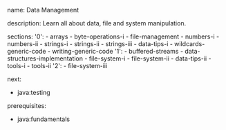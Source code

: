 name: Data Management

description: Learn all about data, file and system manipulation.

sections:
  '0':
    - arrays
    - byte-operations-i
    - file-management
    - numbers-i
    - numbers-ii
    - strings-i
    - strings-ii
    - strings-iii
    - data-tips-i
    - wildcards-generic-code
    - writing-generic-code
  '1':
    - buffered-streams
    - data-structures-implementation
    - file-system-i
    - file-system-ii
    - data-tips-ii
    - tools-i
    - tools-ii
  '2':
    - file-system-iii

next:
  - java:testing

prerequisites:
  - java:fundamentals